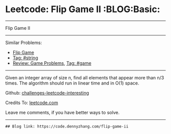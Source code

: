 
# Leetcode: Flip Game II     :BLOG:Basic:

---

Flip Game II  

---

Similar Problems:  

-   [Flip Game](https://code.dennyzhang.com/flip-game)
-   [Tag: #string](https://code.dennyzhang.com/tag/string)
-   [Review: Game Problems](https://code.dennyzhang.com/review-game), [Tag: #game](https://code.dennyzhang.com/tag/game)

---

Given an integer array of size n, find all elements that appear more than n/3 times. The algorithm should run in linear time and in O(1) space.  

Github: [challenges-leetcode-interesting](https://github.com/DennyZhang/challenges-leetcode-interesting/tree/master/problems/flip-game-ii)  

Credits To: [leetcode.com](https://leetcode.com/problems/flip-game-ii/description/)  

Leave me comments, if you have better ways to solve.  

---

    ## Blog link: https://code.dennyzhang.com/flip-game-ii

